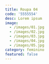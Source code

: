 ```yaml
---
title: Roupa 04
code: '5555554'
desc: Lorem ipsum
image:
  - /images/01.jpg
  - /images/02.jpg
  - /images/03.jpg
  - /images/04.jpg
  - /images/05.jpg
category: feminino
featured: false
---
```

